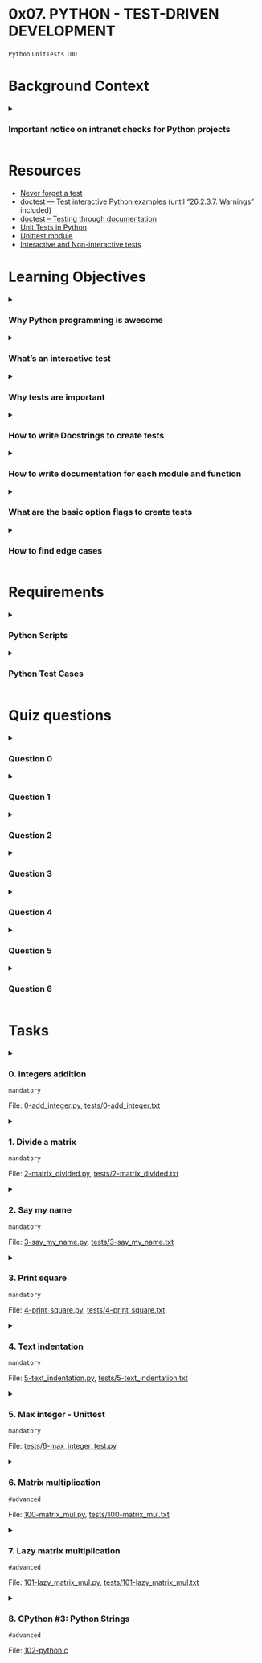# **0x07. PYTHON - TEST-DRIVEN DEVELOPMENT**
`Python` `UnitTests` `TDD`

# Background Context
<details>
<summary><h3>Important notice on intranet checks for Python projects</h3></summary>

Starting from today:
- Based on the requirements of each task, **you should always write the documentation (module(s) + function(s)) and tests first**, before you actually code anything
- The intranet checks for Python projects won’t be released before their first deadline, in order for you to focus more on TDD and think about all possible cases
- We strongly encourage you to work together on test cases, so that you don’t miss any edge case. **But not in the implementation of them!**
- **Don’t trust the user**, always think about all possible edge cases
</details>

# Resources
- [Never forget a test](https://intranet.alxswe.com/concepts/47)
- [doctest — Test interactive Python examples](https://docs.python.org/3.4/library/doctest.html) (until “26.2.3.7. Warnings” included)
- [doctest – Testing through documentation](https://pymotw.com/3/doctest/)
- [Unit Tests in Python](https://www.youtube.com/watch?v=1Lfv5tUGsn8)
- [Unittest module](https://www.youtube.com/watch?v=6tNS--WetLI)
- [Interactive and Non-interactive tests](https://mattermost.com/blog/testing-python-understanding-doctest-and-unittest/)

<!-- man or help:
- `` -->

# Learning Objectives
<details>
<summary><h3>Why Python programming is awesome</h3></summary>
</details>

<details>
<summary><h3>What’s an interactive test</h3></summary>
</details>

<details>
<summary><h3>Why tests are important</h3></summary>
</details>

<details>
<summary><h3>How to write Docstrings to create tests</h3></summary>
</details>

<details>
<summary><h3>How to write documentation for each module and function</h3></summary>
</details>

<details>
<summary><h3>What are the basic option flags to create tests</h3></summary>
</details>

<details>
<summary><h3>How to find edge cases</h3></summary>
</details>

# Requirements
<details>
<summary><h3>Python Scripts</h3></summary>

- Allowed editors: `vi`, `vim`, `emacs`
- All your files will be interpreted/compiled on Ubuntu 20.04 LTS using python3 (version 3.8.5)
- All your files should end with a new line
- The first line of all your files should be exactly `#!/usr/bin/python3`
- A `README.md` file, at the root of the folder of this project, is mandatory
- Your code should use the pycodestyle (version `2.8.*`)
- All your files must be executable
- The length of your files will be tested using `wc`
</details>

<details>
<summary><h3>Python Test Cases</h3></summary>

- Allowed editors: `vi`, `vim`, `emacs`
- All your files should end with a new line
- All your test files should be inside a folder `tests`
- All your test files should be text files (extension: `.txt`)
- All your tests should be executed by using this command: `python3 -m doctest ./tests/*`
- All your modules should have a documentation (`python3 -c 'print(__import__("my_module").__doc__)'`)
- All your functions should have a documentation (`python3 -c 'print(__import__("my_module").my_function.__doc__)'`)
- A documentation is not a simple word, it’s a real sentence explaining what’s the purpose of the module, class or method (the length of it will be verified)
- We strongly encourage you to work together on test cases, so that you don’t miss any edge case – The Checker is checking for tests!
</details>


# Quiz questions
<details>
<summary><h3>Question 0</h3></summary>

Is this module correctly commented?
```py
#!/usr/bin/python3
import sys

""" 
    My calculation module
"""
...
```
- [x] No
- [ ] Yes

> Tips:<br>
Docstring must be before import statements
</details>

<details>
<summary><h3>Question 1</h3></summary>

Is this a standardized way to comment a function in Python?
```py
##########
# Addition function
##########
def add(a, b):
    return a + b
```
- [x] No
- [ ] Yes
</details>

<details>
<summary><h3>Question 2</h3></summary>

Is this a standardized way to comment a function in Python?
```py
"""" Addition function """
def add(a, b):
    return a + b
```
- [x] No
- [ ] Yes
</details>

<details>
<summary><h3>Question 3</h3></summary>

Is this a standardized way to comment a function in Python?
```py
def add(a, b):
    """ Addition function """
    return a + b
```
- [ ] No
- [x] Yes
</details>

<details>
<summary><h3>Question 4</h3></summary>

Based on this code, what should all the test cases be? (select multiple)
```py
def uniq(list):
    """ Returns unique values of a list """
    u_list = []
    for item in list:
        if item not in u_list:
            u_list.append(item)
    return u_list
```
- [x] list with one element (any type)
- [x] not a list argument (ex: passing a dictionary to the method)
- [x] list with twice the same element (same type)
- [x] list with more than 2 times the same element (same type)
- [x] list with 2 different element (same type)
- [x] list with multiple types (integer, string, etc…)
- [x] empty list
</details>

<details>
<summary><h3>Question 5</h3></summary>

Is this module correctly commented?
```py
#!/usr/bin/python3
""" 
    My calculation module
"""
import sys
...
```
- [ ] No
- [x] Yes
</details>

<details>
<summary><h3>Question 6</h3></summary>

Is this a standardized way to comment a function in Python?
```py
/* Addition function */
def add(a, b):
    return a + b
```
- [x] No
- [ ] Yes
</details>

# Tasks
<details>
<summary>

### 0. Integers addition
`mandatory`

File: [0-add_integer.py](), [tests/0-add_integer.txt]()
</summary>

Write a function that adds 2 integers.

-   Prototype: `def add_integer(a, b=98):`
-   `a` and `b` must be integers or floats, otherwise raise a `TypeError` exception with the message `a must be an integer` or `b must be an integer`
-   `a` and `b` must be first casted to integers if they are float
-   Returns an integer: the addition of `a` and `b`
-   You are not allowed to import any module

```bash
guillaume@ubuntu:~/0x07$ cat 0-main.py
#!/usr/bin/python3
add_integer = __import__('0-add_integer').add_integer

print(add_integer(1, 2))
print(add_integer(100, -2))
print(add_integer(2))
print(add_integer(100.3, -2))
try:
    print(add_integer(4, "School"))
except Exception as e:
    print(e)
try:
    print(add_integer(None))
except Exception as e:
    print(e)

guillaume@ubuntu:~/0x07$ ./0-main.py
3
98
100
98
b must be an integer
a must be an integer
guillaume@ubuntu:~/0x07$ python3 -m doctest -v ./tests/0-add_integer.txt | tail -2
9 passed and 0 failed.
Test passed.
guillaume@ubuntu:~/0x07$ python3 -c 'print(__import__("0-add_integer").__doc__)' | wc -l
5
guillaume@ubuntu:~/0x07$ python3 -c 'print(__import__("0-add_integer").add_integer.__doc__)' | wc -l
3
guillaume@ubuntu:~/0x07$

```
</details>

<details>
<summary>

### 1. Divide a matrix
`mandatory`

File: [2-matrix_divided.py](), [tests/2-matrix_divided.txt]()
</summary>

Write a function that divides all elements of a matrix.

-   Prototype: `def matrix_divided(matrix, div):`
-   `matrix` must be a list of lists of integers or floats, otherwise raise a `TypeError` exception with the message `matrix must be a matrix (list of lists) of integers/floats`
-   Each row of the `matrix` must be of the same size, otherwise raise a `TypeError` exception with the message `Each row of the matrix must have the same size`
-   `div` must be a number (integer or float), otherwise raise a `TypeError` exception with the message `div must be a number`
-   `div` can't be equal to `0`, otherwise raise a `ZeroDivisionError` exception with the message `division by zero`
-   All elements of the matrix should be divided by `div`, rounded to 2 decimal places
-   Returns a new matrix
-   You are not allowed to import any module

```bash
guillaume@ubuntu:~/0x07$ cat 2-main.py
#!/usr/bin/python3
matrix_divided = __import__('2-matrix_divided').matrix_divided

matrix = [
    [1, 2, 3],
    [4, 5, 6]
]
print(matrix_divided(matrix, 3))
print(matrix)

guillaume@ubuntu:~/0x07$ ./2-main.py
[[0.33, 0.67, 1.0], [1.33, 1.67, 2.0]]
[[1, 2, 3], [4, 5, 6]]
guillaume@ubuntu:~/0x07$ python3 -m doctest -v ./tests/2-matrix_divided.txt | tail -2
5 passed and 0 failed.
Test passed.
guillaume@ubuntu:~/0x07$

```

Note: you might have a different number of tests than in the above example. As usual, your tests should cover all possible cases.
</details>

<details>
<summary>

### 2. Say my name
`mandatory`

File: [3-say_my_name.py](), [tests/3-say_my_name.txt]()
</summary>

Write a function that prints `My name is <first name> <last name>`

-   Prototype: `def say_my_name(first_name, last_name=""):`
-   `first_name` and `last_name` must be strings otherwise, raise a `TypeError` exception with the message `first_name must be a string` or `last_name must be a string`
-   You are not allowed to import any module

```bash
guillaume@ubuntu:~/0x07$ cat 3-main.py
#!/usr/bin/python3
say_my_name = __import__('3-say_my_name').say_my_name

say_my_name("John", "Smith")
say_my_name("Walter", "White")
say_my_name("Bob")
try:
    say_my_name(12, "White")
except Exception as e:
    print(e)

guillaume@ubuntu:~/0x07$ ./3-main.py | cat -e
My name is John Smith$
My name is Walter White$
My name is Bob $
first_name must be a string$
guillaume@ubuntu:~/0x07$ python3 -m doctest -v ./tests/3-say_my_name.txt | tail -2
5 passed and 0 failed.
Test passed.
guillaume@ubuntu:~/0x07$

```

Note: you might have a different number of tests than in the above example. As usual, your tests should cover all possible cases.
</details>

<details>
<summary>

### 3. Print square
`mandatory`

File: [4-print_square.py](), [tests/4-print_square.txt]()
</summary>

Write a function that prints a square with the character `#`.

-   Prototype: `def print_square(size):`
-   `size` is the size length of the square
-   `size` must be an integer, otherwise raise a `TypeError` exception with the message `size must be an integer`
-   if `size` is less than `0`, raise a `ValueError` exception with the message `size must be >= 0`
-   if `size` is a float and is less than 0, raise a `TypeError` exception with the message `size must be an integer`
-   You are not allowed to import any module

```bash
guillaume@ubuntu:~/0x07$ cat 4-main.py
#!/usr/bin/python3
print_square = __import__('4-print_square').print_square

print_square(4)
print("")
print_square(10)
print("")
print_square(0)
print("")
print_square(1)
print("")
try:
    print_square(-1)
except Exception as e:
    print(e)
print("")

guillaume@ubuntu:~/0x07$ ./4-main.py
####
####
####
####

##########
##########
##########
##########
##########
##########
##########
##########
##########
##########

#

size must be >= 0

guillaume@ubuntu:~/0x07$ python3 -m doctest -v ./tests/4-print_square.txt
guillaume@ubuntu:~/0x07$

```
</details>

<details>
<summary>

### 4. Text indentation
`mandatory`

File: [5-text_indentation.py](), [tests/5-text_indentation.txt]()
</summary>

Write a function that prints a text with 2 new lines after each of these characters: `.`, `?` and `:`
- Prototype: `def text_indentation(text):`
- `text` must be a string, otherwise raise a `TypeError` exception with the message `text must be a string`
- There should be no space at the beginning or at the end of each printed line
- You are not allowed to import any module
```bash
guillaume@ubuntu:~/0x07$ cat 5-main.py
#!/usr/bin/python3
text_indentation = __import__('5-text_indentation').text_indentation

text_indentation("""Lorem ipsum dolor sit amet, consectetur adipiscing elit. \
Quonam modo? Utrum igitur tibi litteram videor an totas paginas commovere? \
Non autem hoc: igitur ne illud quidem. Fortasse id optimum, sed ubi illud: \
Plus semper voluptatis? Teneo, inquit, finem illi videri nihil dolere. \
Transfer idem ad modestiam vel temperantiam, quae est moderatio cupiditatum \
rationi oboediens. Si id dicis, vicimus. Inde sermone vario sex illa a Dipylo \
stadia confecimus. Sin aliud quid voles, postea. Quae animi affectio suum \
cuique tribuens atque hanc, quam dico. Utinam quidem dicerent alium alio \
beatiorem! Iam ruinas videres""")

guillaume@ubuntu:~/0x07$ ./5-main.py | cat -e
Lorem ipsum dolor sit amet, consectetur adipiscing elit.$
$
Quonam modo?$
$
Utrum igitur tibi litteram videor an totas paginas commovere?$
$
Non autem hoc:$
$
igitur ne illud quidem.$
$
Fortasse id optimum, sed ubi illud:$
$
Plus semper voluptatis?$
$
Teneo, inquit, finem illi videri nihil dolere.$
$
Transfer idem ad modestiam vel temperantiam, quae est moderatio cupiditatum rationi oboediens.$
$
Si id dicis, vicimus.$
$
Inde sermone vario sex illa a Dipylo stadia confecimus.$
$
Sin aliud quid voles, postea.$
$
Quae animi affectio suum cuique tribuens atque hanc, quam dico.$
$
Utinam quidem dicerent alium alio beatiorem! Iam ruinas videresguillaume@ubuntu:~/0x07$
guillaume@ubuntu:~/0x07$ python3 -m doctest -v ./tests/5-text_indentation.txt
guillaume@ubuntu:~/0x07$ 
```
</details>

<details>
<summary>

### 5. Max integer - Unittest
`mandatory`

File: [tests/6-max_integer_test.py]()
</summary>

Since the beginning you have been creating “Interactive tests”. For this exercise, you will add Unittests.

In this task, you will write unittests for the function `def max_integer(list=[]):`.
- Your test file should be inside a folder `tests`
- You have to use the [unittest module](https://docs.python.org/3.4/library/unittest.html#module-unittest)
- Your test file should be python files (extension: `.py`)
- Your test file should be executed by using this command: `python3 -m unittest tests.6-max_integer_test`
- All tests you make must be passable by the function below
- We strongly encourage you to work together on test cases, so that you don’t miss any edge case
```bash
guillaume@ubuntu:~/0x07$ cat 6-max_integer.py
#!/usr/bin/python3
"""Module to find the max integer in a list
"""


def max_integer(list=[]):
    """Function to find and return the max integer in a list of integers
        If the list is empty, the function returns None
    """
    if len(list) == 0:
        return None
    result = list[0]
    i = 1
    while i < len(list):
        if list[i] > result:
            result = list[i]
        i += 1
    return result

guillaume@ubuntu:~/0x07$ 
guillaume@ubuntu:~/0x07$ cat 6-main.py
#!/usr/bin/python3
max_integer = __import__('6-max_integer').max_integer

print(max_integer([1, 2, 3, 4]))
print(max_integer([1, 3, 4, 2]))
guillaume@ubuntu:~/0x07$
guillaume@ubuntu:~/0x07$ ./6-main.py
4
4
guillaume@ubuntu:~/0x07$
guillaume@ubuntu:~/0x07$ python3 -m unittest tests.6-max_integer_test 2>&1 | tail -1
OK
guillaume@ubuntu:~/0x07$
guillaume@ubuntu:~/0x07$ head -7 tests/6-max_integer_test.py 
#!/usr/bin/python3
"""Unittest for max_integer([..])
"""
import unittest
max_integer = __import__('6-max_integer').max_integer

class TestMaxInteger(unittest.TestCase):
guillaume@ubuntu:~/0x07$ 
```
</details>

<details>
<summary>

### 6. Matrix multiplication
`#advanced`

File: [100-matrix_mul.py](), [tests/100-matrix_mul.txt]()
</summary>


</details>

<details>
<summary>

### 7. Lazy matrix multiplication
`#advanced`

File: [101-lazy_matrix_mul.py](), [tests/101-lazy_matrix_mul.txt]()
</summary>


</details>

<details>
<summary>

### 8. CPython #3: Python Strings
`#advanced`

File: [102-python.c]()
</summary>

Create a function that prints Python strings.
- Prototype: `void print_python_string(PyObject *p);`
- Format: see example
- If `p` is not a valid string, print an error message (see example)
- Read: [Unicode HOWTO](https://docs.python.org/3.4/howto/unicode.html)

About:
- Python version: 3.4
- You are allowed to use the C standard library
- Your shared library will be compiled with this command line: `gcc -shared -Wl,-soname,libPython.so -o libPython.so -fPIC -I/usr/include/python3.4 102-python.c`

```bash
julien@ubuntu:~/0x07. Pyhton Strings$ cat 102-tests.py
import ctypes

lib = ctypes.CDLL('./libPython.so')
lib.print_python_string.argtypes = [ctypes.py_object]
s = "The spoon does not exist"
lib.print_python_string(s)
s = "ложка не существует"
lib.print_python_string(s)
s = "La cuillère n'existe pas"
lib.print_python_string(s)
s = "勺子不存在"
lib.print_python_string(s)
s = "숟가락은 존재하지 않는다."
lib.print_python_string(s)
s = "スプーンは存在しない"
lib.print_python_string(s)
s = b"The spoon does not exist"
lib.print_python_string(s)
julien@ubuntu:~/0x07. Pyhton Strings$ gcc -shared -Wl,-soname,libPython.so -o libPython.so -fPIC -I/usr/include/python3.4 102-python.c
julien@ubuntu:~/0x07. Pyhton Strings$ python3 ./102-tests.py
[.] string object info
  type: compact ascii
  length: 24
  value: The spoon does not exist
[.] string object info
  type: compact unicode object
  length: 19
  value: ложка не существует
[.] string object info
  type: compact unicode object
  length: 24
  value: La cuillère n'existe pas
[.] string object info
  type: compact unicode object
  length: 5
  value: 勺子不存在
[.] string object info
  type: compact unicode object
  length: 14
  value: 숟가락은 존재하지 않는다.
[.] string object info
  type: compact unicode object
  length: 10
  value: スプーンは存在しない
[.] string object info
  [ERROR] Invalid String Object
julien@ubuntu:~/0x07. Pyhton Strings$ 
```
</details>